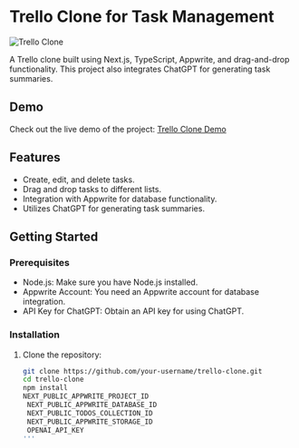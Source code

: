 # Trello Clone for Task Management

![Trello Clone]('https://pasteboard.co/9bOD7tmpxoKB.png')

A Trello clone built using Next.js, TypeScript, Appwrite, and drag-and-drop functionality. This project also integrates ChatGPT for generating task summaries.

## Demo

Check out the live demo of the project: [Trello Clone Demo](https://trello-clone-8gg9oqzi4-shadabimran07.vercel.app/)

## Features

- Create, edit, and delete tasks.
- Drag and drop tasks to different lists.
- Integration with Appwrite for database functionality.
- Utilizes ChatGPT for generating task summaries.

## Getting Started

### Prerequisites

- Node.js: Make sure you have Node.js installed.
- Appwrite Account: You need an Appwrite account for database integration.
- API Key for ChatGPT: Obtain an API key for using ChatGPT.

### Installation

1. Clone the repository:

   ```bash
   git clone https://github.com/your-username/trello-clone.git
   cd trello-clone
   npm install
   NEXT_PUBLIC_APPWRITE_PROJECT_ID
    NEXT_PUBLIC_APPWRITE_DATABASE_ID
    NEXT_PUBLIC_TODOS_COLLECTION_ID
    NEXT_PUBLIC_APPWRITE_STORAGE_ID
    OPENAI_API_KEY
   '''
